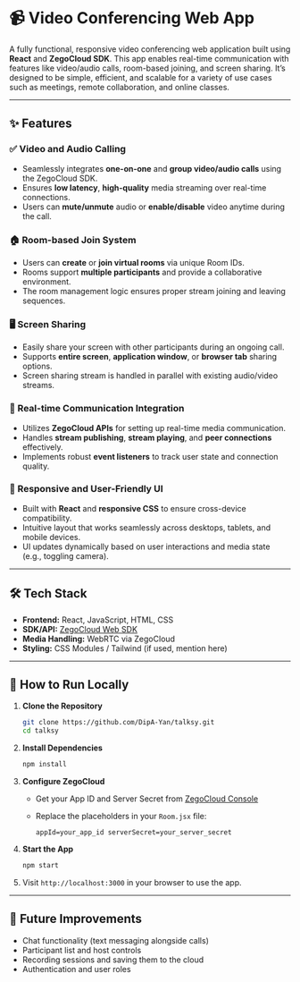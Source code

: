 

# 📹 Video Conferencing Web App

A fully functional, responsive video conferencing web application built using **React** and **ZegoCloud SDK**. This app enables real-time communication with features like video/audio calls, room-based joining, and screen sharing. It’s designed to be simple, efficient, and scalable for a variety of use cases such as meetings, remote collaboration, and online classes.

---

## ✨ Features

### ✅ Video and Audio Calling

* Seamlessly integrates **one-on-one** and **group video/audio calls** using the ZegoCloud SDK.
* Ensures **low latency**, **high-quality** media streaming over real-time connections.
* Users can **mute/unmute** audio or **enable/disable** video anytime during the call.

### 🏠 Room-based Join System

* Users can **create** or **join virtual rooms** via unique Room IDs.
* Rooms support **multiple participants** and provide a collaborative environment.
* The room management logic ensures proper stream joining and leaving sequences.

### 🖥️ Screen Sharing

* Easily share your screen with other participants during an ongoing call.
* Supports **entire screen**, **application window**, or **browser tab** sharing options.
* Screen sharing stream is handled in parallel with existing audio/video streams.

### 🔄 Real-time Communication Integration

* Utilizes **ZegoCloud APIs** for setting up real-time media communication.
* Handles **stream publishing**, **stream playing**, and **peer connections** effectively.
* Implements robust **event listeners** to track user state and connection quality.

### 📱 Responsive and User-Friendly UI

* Built with **React** and **responsive CSS** to ensure cross-device compatibility.
* Intuitive layout that works seamlessly across desktops, tablets, and mobile devices.
* UI updates dynamically based on user interactions and media state (e.g., toggling camera).

---

## 🛠️ Tech Stack

* **Frontend:** React, JavaScript, HTML, CSS
* **SDK/API:** [ZegoCloud Web SDK](https://www.zegocloud.com)
* **Media Handling:** WebRTC via ZegoCloud
* **Styling:** CSS Modules / Tailwind (if used, mention here)

---

## 🚀 How to Run Locally

1. **Clone the Repository**

   ```bash
   git clone https://github.com/DipA-Yan/talksy.git
   cd talksy
   ```

2. **Install Dependencies**

   ```bash
   npm install
   ```

3. **Configure ZegoCloud**

   * Get your App ID and Server Secret from [ZegoCloud Console](https://console.zegocloud.com/)
   * Replace the placeholders in your `Room.jsx` file:

     ``
     appId=your_app_id
     serverSecret=your_server_secret
     ``

4. **Start the App**

   ```bash
   npm start
   ```

5. Visit `http://localhost:3000` in your browser to use the app.

---

## 📌 Future Improvements

* Chat functionality (text messaging alongside calls)
* Participant list and host controls
* Recording sessions and saving them to the cloud
* Authentication and user roles
